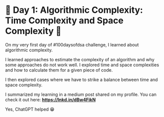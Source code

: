 # 🎉 Day 1: Algorithmic Complexity: Time Complexity and Space Complexity 🎉
On my very first day of #100daysofdsa challenge, I learned about algorithmic complexity.

I learned approaches to estimate the complexity of an algorithm and why some approaches do not work well. I explored time and space complexities and how to calculate them for a given piece of code.

I then explored cases where we have to strike a balance between time and space complexity.

I summarized my learning in a medium post shared on my profile.
You can check it out here: <b>https://lnkd.in/dBw4FikN</b>

Yes, ChatGPT helped 😁
